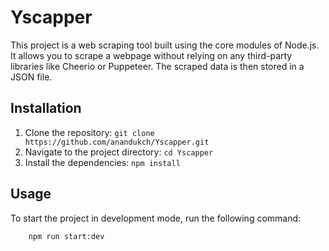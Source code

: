# Yscapper

This project is a web scraping tool built using the core modules of Node.js. It allows you to scrape a webpage without relying on any third-party libraries like Cheerio or Puppeteer. The scraped data is then stored in a JSON file.

## Installation

1. Clone the repository: `git clone https://github.com/anandukch/Yscapper.git`
2. Navigate to the project directory: `cd Yscapper`
3. Install the dependencies: `npm install`

## Usage

To start the project in development mode, run the following command:
```shell
    npm run start:dev
```


